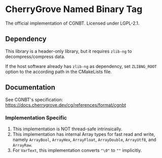 ﻿# CherryGrove Named Binary Tag

The official implementation of CGNBT. Licensed under LGPL-2.1.

## Dependency

This library is a header-only library, but it requires `zlib-ng` to decompress/compress data.

If the host software already has `zlib-ng` as dependency, set `ZLIBNG_ROOT` option to the according path in the CMakeLists file.

## Documentation

See CGNBT's specification: https://docs.cherrygrove.dev/cg/references/format/cgnbt

### Implementation Specific

1. This implementation is NOT thread-safe intrinsically.
2. This implementation has internal Array types for fast read and write, namely `ArrayBool`, `ArrayHex`, `ArrayFloat`, `ArrayDouble`, `ArrayUtf8`, and `ArrayRaw`.
3. For `VarText`, this implementation converts `"\0"` to `""` implicitly.